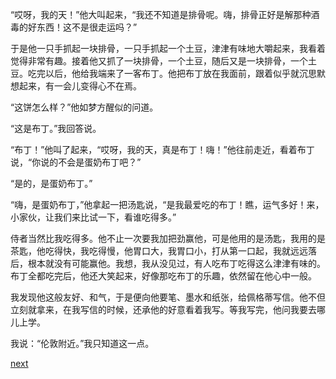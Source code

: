 
“哎呀，我的天！”他大叫起来，“我还不知道是排骨呢。嗨，排骨正好是解那种酒毒的好东西！这不是很走运吗？”

于是他一只手抓起一块排骨，一只手抓起一个土豆，津津有味地大嚼起来，我看着觉得非常有趣。接着他又抓了一块排骨，一个土豆，随后又是一块排骨，一个土豆。吃完以后，他给我端来了一客布丁。他把布丁放在我面前，跟着似乎就沉思默想起来，有一会儿变得心不在焉。

“这饼怎么样？”他如梦方醒似的问道。

“这是布丁。”我回答说。

“布丁！”他叫了起来，“哎呀，我的天，真是布丁！嗨！”他往前走近，看着布丁说，“你说的不会是蛋奶布丁吧？”

“是的，是蛋奶布丁。”

“嗨，是蛋奶布丁，”他拿起一把汤匙说，“是我最爱吃的布丁！瞧，运气多好！来，小家伙，让我们来比试一下，看谁吃得多。”

侍者当然比我吃得多。他不止一次要我加把劲赢他，可是他用的是汤匙，我用的是茶匙，他吃得快，我吃得慢，他胃口大，我胃口小，打从第一口起，我就远远落后，根本就没有可能赢他。我想，我从没见过，有人吃布丁吃得这么津津有味的。布丁全都吃完后，他还大笑起来，好像那吃布丁的乐趣，依然留在他心中一般。

我发现他这般友好、和气，于是便向他要笔、墨水和纸张，给佩格蒂写信。他不但立刻就拿来，在我写信的时候，还承他的好意看着我写。等我写完，他问我要去哪儿上学。

我说：“伦敦附近。”我只知道这一点。

[next](page76.md)